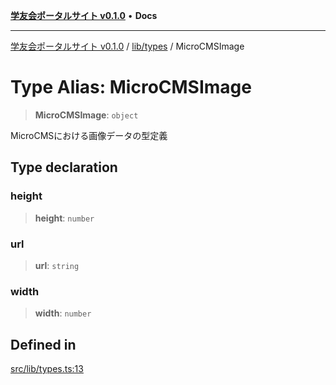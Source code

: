 [**学友会ポータルサイト v0.1.0**](../../../README.md) • **Docs**

***

[学友会ポータルサイト v0.1.0](../../../modules.md) / [lib/types](../README.md) / MicroCMSImage

# Type Alias: MicroCMSImage

> **MicroCMSImage**: `object`

MicroCMSにおける画像データの型定義

## Type declaration

### height

> **height**: `number`

### url

> **url**: `string`

### width

> **width**: `number`

## Defined in

[src/lib/types.ts:13](https://github.com/iU-Alumni-Association/gakuyukai-new/blob/9032bc93fe144cf1419e63a5b72095e28cfeb84b/src/lib/types.ts#L13)

